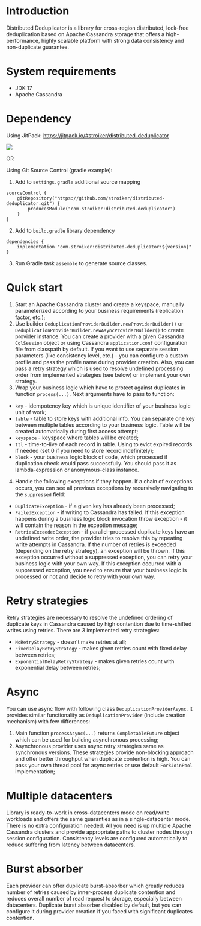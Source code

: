 # Introduction

Distributed Deduplicator is a library for cross-region distributed, lock-free deduplication based on Apache Cassandra storage that offers a high-performance, highly scalable platform with strong data consistency and non-duplicate guarantee.

# System requirements

- JDK 17
- Apache Cassandra

# Dependency

Using JitPack: https://jitpack.io/#stroiker/distributed-deduplicator

[![](https://jitpack.io/v/stroiker/distributed-deduplicator.svg)](https://jitpack.io/#stroiker/distributed-deduplicator)

OR

Using Git Source Control (gradle example):
1) Add to `settings.gradle` additional source mapping
```
sourceControl {
    gitRepository("https://github.com/stroiker/distributed-deduplicator.git") {
        producesModule("com.stroiker:distributed-deduplicator")
    }
}
```
2) Add to `build.gradle` library dependency
```
dependencies {
    implementation "com.stroiker:distributed-deduplicator:${version}"
}
```
3) Run Gradle task `assemble` to generate source classes.

# Quick start

1) Start an Apache Cassandra cluster and create a keyspace, manually parameterized according to your business requirements (replication factor, etc.);
2) Use builder `DeduplicationProviderBuilder.newProviderBuilder()` or `DeduplicationProviderBuilder.newAsyncProviderBuilder()` to create provider instance. You can create a provider with a given Cassandra `CqlSession` object or using Cassandra `application.conf` configuration file from classpath by default. 
If you want to use separate session parameters (like consistency level, etc.) - you can configure a custom profile and pass the profile name during provider creation. Also, you can pass a retry strategy which is used to resolve undefined processing order from implemented strategies (see below) or implement your own strategy.
3) Wrap your business logic which have to protect against duplicates in function `process(...)`. Next arguments have to pass to function:
- `key` - idempotency key which is unique identifier of your business logic unit of work;
- `table` - table to store keys with additional info. You can separate one key between multiple tables according to your business logic. Table will be created automatically during first access attempt;
- `keyspace` - keyspace where tables will be created;
- `ttl` - time-to-live of each record in table. Using to evict expired records if needed (set 0 if you need to store record indefinitely);
- `block` - your business logic block of code, which processed if duplication check would pass successfully. You should pass it as lambda-expression or anonymous-class instance.
4) Handle the following exceptions if they happen. If a chain of exceptions occurs, you can see all previous exceptions by recursively navigating to the `suppressed` field:
- `DuplicateException` - if a given key has already been processed;
- `FailedException` - if writing to Cassandra has failed. If this exception happens during a business logic block invocation throw exception - it will contain the reason in the exception message;
- `RetriesExceededException` - if parallel-processed duplicate keys have an undefined write order, the provider tries to resolve this by repeating write attempts in Cassandra. If the number of retries is exceeded (depending on the retry strategy), an exception will be thrown. 
If this exception occurred without a suppressed exception, you can retry your business logic with your own way. If this exception occurred with a suppressed exception, you need to ensure that your business logic is processed or not and decide to retry with your own way.

# Retry strategies

Retry strategies are necessary to resolve the undefined ordering of duplicate keys in Cassandra caused by high contention due to time-shifted writes using retries.
There are 3 implemented retry strategies:
- `NoRetryStrategy` - doesn't make retries at all;
- `FixedDelayRetryStrategy` - makes given retries count with fixed delay between retries;
- `ExponentialDelayRetryStrategy` - makes given retries count with exponential delay between retries;

# Async

You can use async flow with following class `DeduplicationProviderAsync`. It provides similar functionality as `DeduplicationProvider` (include creation mechanism) with few differences:
1) Main function `processAsync(...)` returns `CompletableFuture` object which can be used for building asynchronous processing;
2) Asynchronous provider uses async retry strategies same as synchronous versions. These strategies provide non-blocking approach and offer better throughput when duplicate contention is high. You can pass your own thread pool for async retries or use default `ForkJoinPool` implementation;

# Multiple datacenters

Library is ready-to-work in cross-datacenters mode on read/write workloads and offers the same guaranties as in a single-datacenter mode. There is no extra configuration needed. All you need is up multiple Apache Cassandra clusters and provide appropriate paths to cluster nodes through session configuration.
Consistency levels are configured automatically to reduce suffering from latency between datacenters. 

# Burst absorber

Each provider can offer duplicate burst-absorber which greatly reduces number of retries caused by inner-process duplicate contention and reduces overall number of read request to storage, especially between datacenters. Duplicate burst absorber disabled by default, but you can configure it during provider creation if you faced with significant duplicates contention.
